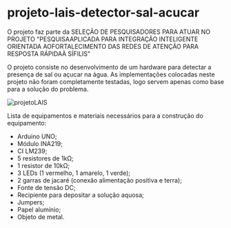 # projeto-lais-detector-sal-acucar

O projeto faz parte da SELEÇÃO DE PESQUISADORES PARA ATUAR NO PROJETO "PESQUISAAPLICADA PARA INTEGRAÇÃO INTELIGENTE ORIENTADA AOFORTALECIMENTO DAS REDES DE ATENÇÃO PARA RESPOSTA RÁPIDAÀ SÍFILIS"

O projeto consiste no desenvolvimento de um hardware para detectar a presença de sal ou açucar na água.
As implementações colocadas neste projeto não foram completamente testadas, logo servem apenas como base para a solução do problema.

![projetoLAIS](https://user-images.githubusercontent.com/13836615/102841970-b6002780-43e4-11eb-8098-734b1ab5fba2.png)

Lista de equipamentos e materiais necessários para a construção do equipamento:

- Arduino UNO;
- Módulo INA219;
- CI LM239;
- 5 resistores de 1kΩ;
- 1 resistor de 10kΩ;
- 3 LEDs (1 vermelho, 1 amarelo, 1 verde);
- 2 garras de jacaré (conexão alimentação positiva e terra);
- Fonte de tensão DC;
- Recipiente para depositar a solução aquosa;
- Jumpers;
- Papel alumínio;
- Objeto de metal.
